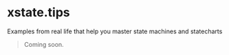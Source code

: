 # xstate.tips

Examples from real life that help you master state machines and statecharts

>Coming soon.
